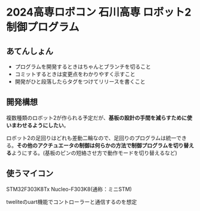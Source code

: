 # 2024高専ロボコン 石川高専 ロボット2制御プログラム
## あてんしょん
- プログラムを開発するときはちゃんとブランチを切ること
- コミットするときは変更点をわかりやすく示すこと
- 開発がひと段落したらタグをつけてリリースを書くこと

## 開発構想
複数種類のロボット2が作られる予定だが、**基板の設計の手間を減らすために使いまわせるようにしたい**。

ロボット2の足回りはどれも差動二輪なので、足回りのプログラムは統一できる。**その他のアクチュエータの制御は何らかの方法で制御プログラムを切り替える**ようにする。(基板のピンの短絡させ方で動作モードを切り替えるなど)

## 使うマイコン
STM32F303K8Tx Nucleo-F303K8(通称：ミニSTM)

tweliteのuart機能でコントローラーと通信するのを想定
